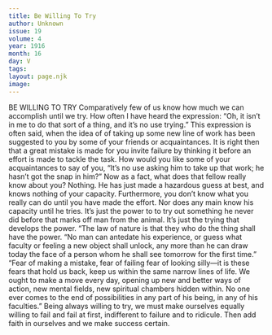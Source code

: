 ```yaml
---
title: Be Willing To Try
author: Unknown
issue: 19
volume: 4
year: 1916
month: 16
day: V
tags:
layout: page.njk
image:
---
```

BE WILLING TO TRY       Comparatively few of us know how much we can accomplish until we try. How often I have heard the expression: “Oh, it isn’t in me to do that sort of a thing, and it’s no use trying.” This expression is often said, when the idea of of taking up some new line of work has been suggested to you by some of your friends or acquaintances. It is right then that a great mistake is made for you invite failure by thinking it before an effort is made to tackle the task.       How would you like some of your acquaintances to say of you, “It’s no use asking him to take up that work; he hasn’t got the snap in him?” Now as a fact, what does that fellow really know about you? Nothing. He has just made a hazardous guess at best, and knows nothing of your capacity. Furthermore, you don’t know what you really can do until you have made the effort. Nor does any main know his capacity until he tries.       It’s just the power to to try out something he never did before that marks off man from the animal. It’s just the trying that develops the power. “The law of nature is that they who do the thing shall have the power.       “No man can antedate his experience, or guess what faculty or feeling a new object shall unlock, any more than he can draw today the face of a person whom he shall see tomorrow for the first time.”       “Fear of making a mistake, fear of failing fear of looking silly—it is these fears that hold us back, keep us within the same narrow lines of life. We ought to make a move every day, opening up new and better ways of action, new mental fields, new spiritual chambers hidden within. No one ever comes to the end of possibilities in any part of his being, in any of his faculties.”       Being always willing to try, we must make ourselves equally willing to fail and fail at first, indifferent to failure and to ridicule. Then add faith in ourselves and we make success certain.
